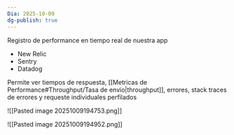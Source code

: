 ```yaml
---
Dia: 2025-10-09
dg-publish: true
---
```

Registro de performance en tiempo real de nuestra app

- New Relic
- Sentry
- Datadog


Permite ver tiempos de respuesta, [[Metricas de Performance#Throughput/Tasa de envio|throughput]], errores, stack traces de errores y requeste individuales perfilados


![[Pasted image 20251009194753.png]]

![[Pasted image 20251009194952.png]]